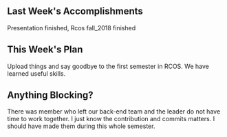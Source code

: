 ## Last Week's Accomplishments

Presentation finished, Rcos fall_2018 finished

## This Week's Plan

Upload things and say goodbye to the first semester in RCOS. We have learned useful skills.

## Anything Blocking?

There was member who left our back-end team and the leader do not have time to work together. I just know the contribution and commits matters. I should have made them during this whole semester.

